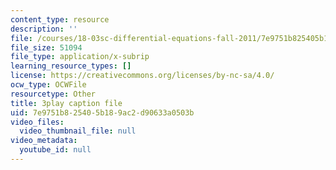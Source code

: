 ```yaml
---
content_type: resource
description: ''
file: /courses/18-03sc-differential-equations-fall-2011/7e9751b825405b189ac2d90633a0503b_UJG0f0BSX14.vtt
file_size: 51094
file_type: application/x-subrip
learning_resource_types: []
license: https://creativecommons.org/licenses/by-nc-sa/4.0/
ocw_type: OCWFile
resourcetype: Other
title: 3play caption file
uid: 7e9751b8-2540-5b18-9ac2-d90633a0503b
video_files:
  video_thumbnail_file: null
video_metadata:
  youtube_id: null
---
```

